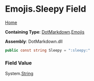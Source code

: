 # Emojis\.Sleepy Field

[Home](../../../README.md)

**Containing Type**: [DotMarkdown](../../README.md)\.[Emojis](../README.md)

**Assembly**: DotMarkdown\.dll

```csharp
public const string Sleepy = ":sleepy:"
```

### Field Value

System\.[String](https://docs.microsoft.com/en-us/dotnet/api/system.string)